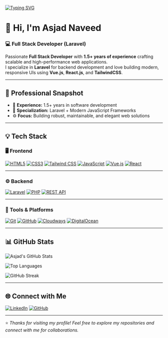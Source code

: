 <!-- Typing Animation Header -->
[![Typing SVG](https://readme-typing-svg.herokuapp.com?font=Fira+Code&weight=600&size=28&pause=1000&color=FF5733&width=800&lines=Hi%2C+I'm+Asjad+Naveed!;Full+Stack+Developer+(Laravel);Laravel+%7C+Vue.js+%7C+React.js+Enthusiast;Always+Learning+New+Technologies+🚀)](https://git.io/typing-svg)

# 👋 Hi, I'm Asjad Naveed

### 💻 Full Stack Developer (Laravel)

Passionate **Full Stack Developer** with **1.5+ years of experience** crafting scalable and high-performance web applications.  
I specialize in **Laravel** for backend development and love building modern, responsive UIs using **Vue.js**, **React.js**, and **TailwindCSS**.

---

## 🚀 Professional Snapshot
- 🔧 **Experience:** 1.5+ years in software development  
- 🧩 **Specialization:** Laravel + Modern JavaScript Frameworks  
- ⚙️ **Focus:** Building robust, maintainable, and elegant web solutions  

---

## 💡 Tech Stack

### 🖥️ Frontend  
[![HTML5](https://img.shields.io/badge/HTML5-E34F26?style=for-the-badge&logo=html5&logoColor=white)](https://developer.mozilla.org/en-US/docs/Web/HTML)
[![CSS3](https://img.shields.io/badge/CSS3-1572B6?style=for-the-badge&logo=css3&logoColor=white)](https://developer.mozilla.org/en-US/docs/Web/CSS)
[![Tailwind CSS](https://img.shields.io/badge/Tailwind_CSS-06B6D4?style=for-the-badge&logo=tailwindcss&logoColor=white)](https://tailwindcss.com/)
[![JavaScript](https://img.shields.io/badge/JavaScript-F7DF1E?style=for-the-badge&logo=javascript&logoColor=black)](https://developer.mozilla.org/en-US/docs/Web/JavaScript)
[![Vue.js](https://img.shields.io/badge/Vue.js-4FC08D?style=for-the-badge&logo=vue.js&logoColor=white)](https://vuejs.org/)
[![React](https://img.shields.io/badge/React-61DAFB?style=for-the-badge&logo=react&logoColor=black)](https://reactjs.org/)

---

### ⚙️ Backend  
[![Laravel](https://img.shields.io/badge/Laravel-FF2D20?style=for-the-badge&logo=laravel&logoColor=white)](https://laravel.com/)
[![PHP](https://img.shields.io/badge/PHP-777BB4?style=for-the-badge&logo=php&logoColor=white)](https://www.php.net/)
[![REST API](https://img.shields.io/badge/REST_API-02569B?style=for-the-badge&logo=postman&logoColor=white)](https://restfulapi.net/)

---

### 🧰 Tools & Platforms  
[![Git](https://img.shields.io/badge/Git-F05033?style=for-the-badge&logo=git&logoColor=white)](https://git-scm.com/)
[![GitHub](https://img.shields.io/badge/GitHub-181717?style=for-the-badge&logo=github&logoColor=white)](https://github.com/Asjadgit)
[![Cloudways](https://img.shields.io/badge/Cloudways-2C39BD?style=for-the-badge&logo=cloudways&logoColor=white)](https://www.cloudways.com/)
[![DigitalOcean](https://img.shields.io/badge/DigitalOcean-0080FF?style=for-the-badge&logo=digitalocean&logoColor=white)](https://www.digitalocean.com/)

---

## 📊 GitHub Stats

![Asjad's GitHub Stats](https://github-readme-stats.vercel.app/api?username=Asjadgit&show_icons=true&theme=radical&hide_border=false&include_all_commits=true&count_private=true)

![Top Languages](https://github-readme-stats.vercel.app/api/top-langs/?username=Asjadgit&layout=compact&theme=radical)

![GitHub Streak](https://github-readme-streak-stats.herokuapp.com/?user=Asjadgit&theme=radical)

---

## 🌐 Connect with Me  
[![LinkedIn](https://img.shields.io/badge/LinkedIn-Asjad%20Naveed-blue?style=for-the-badge&logo=linkedin)](https://www.linkedin.com/in/asjad-naveed-702a39178)
[![GitHub](https://img.shields.io/badge/GitHub-Asjadgit-black?style=for-the-badge&logo=github)](https://github.com/Asjadgit)

---

⭐ *Thanks for visiting my profile! Feel free to explore my repositories and connect with me for collaborations.*
